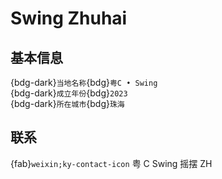# Swing Zhuhai

## 基本信息

{bdg-dark}`当地名称`{bdg}`粤C • Swing`  
{bdg-dark}`成立年份`{bdg}`2023`  
{bdg-dark}`所在城市`{bdg}`珠海`  

## 联系

{fab}`weixin;ky-contact-icon` 粤 C Swing 摇摆 ZH  

